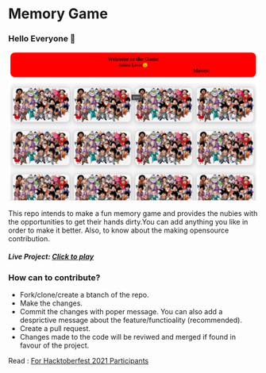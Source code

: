 # Memory Game


### Hello Everyone 👋

![memory-game-ss](./img/memory-game-ss.png)

This repo intends to make a fun memory game and provides the nubies with the opportunities to get their hands dirty.You can add anything you like in order to make it better. Also, to know about the making opensource contribution.

##### Live Project: [Click to play](https://game-memory-game.netlify.app)


### How can to contribute?

- Fork/clone/create a btanch of the repo.
- Make the changes.
- Commit the changes with poper message. You can also add a desprictive message about the feature/functioality (recommended).
- Create a pull request.
- Changes made to the code will be reviwed and merged if found in favour of the project.

Read : [For Hacktoberfest 2021 Participants](CONTRIBUTING.md)
